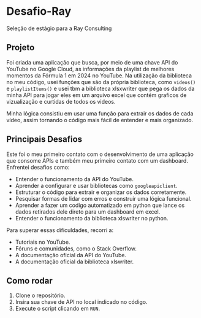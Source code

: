 <h1>Desafio-Ray</h1>
<p>Seleção de estágio para a Ray Consulting</p>

<h2>Projeto</h2>
<p>
    Foi criada uma aplicação que busca, por meio de uma chave API do YouTube no Google Cloud, as informações da playlist de melhores momentos da Fórmula 1 em 2024 no YouTube. 
    Na utilização da biblioteca no meu código, usei funções que são da própria biblioteca, como <code>videos()</code> e <code>playlistItems()</code> e usei tbm a biblioteca xlsxwriter que pega os dados da minha API para jogar eles em um arquivo excel que contém graficos de vizualização e curtidas de todos os videos.
</p>
<p>
    Minha lógica consistiu em usar uma função para extrair os dados de cada vídeo, assim tornando o código mais fácil de entender e mais organizado.
</p>

<h2>Principais Desafios</h2>
<p>
    Este foi o meu primeiro contato com o desenvolvimento de uma aplicação que consome APIs e também meu primeiro contato com um dashboard. Enfrentei desafios como:
</p>
<ul>
    <li>Entender o funcionamento da API do YouTube.</li>
    <li>Aprender a configurar e usar bibliotecas como <code>googleapiclient</code>.</li>
    <li>Estruturar o código para extrair e organizar os dados corretamente.</li>
    <li>Pesquisar formas de lidar com erros e construir uma lógica funcional.</li>
    <li>Aprender a fazer um codigo automatizado em python que lance os dados retirados dele direto para um dashboard em excel.</li>
     <li>Entender o funcionamento da biblioteca xlswriter no python.</li>
</ul>
<p>Para superar essas dificuldades, recorri a:</p>
<ul>
    <li>Tutoriais no YouTube.</li>
    <li>Fóruns e comunidades, como o Stack Overflow.</li>
    <li>A documentação oficial da API do YouTube.</li>
    <li>A documentação oficial da biblioteca xlswriter.</li>
</ul>

<h2>Como rodar</h2>
<ol>
    <li>Clone o repositório.</li>
    <li>Insira sua chave de API no local indicado no código.</li>
    <li>Execute o script clicando em <code>RUN</code>.</li>
</ol>
